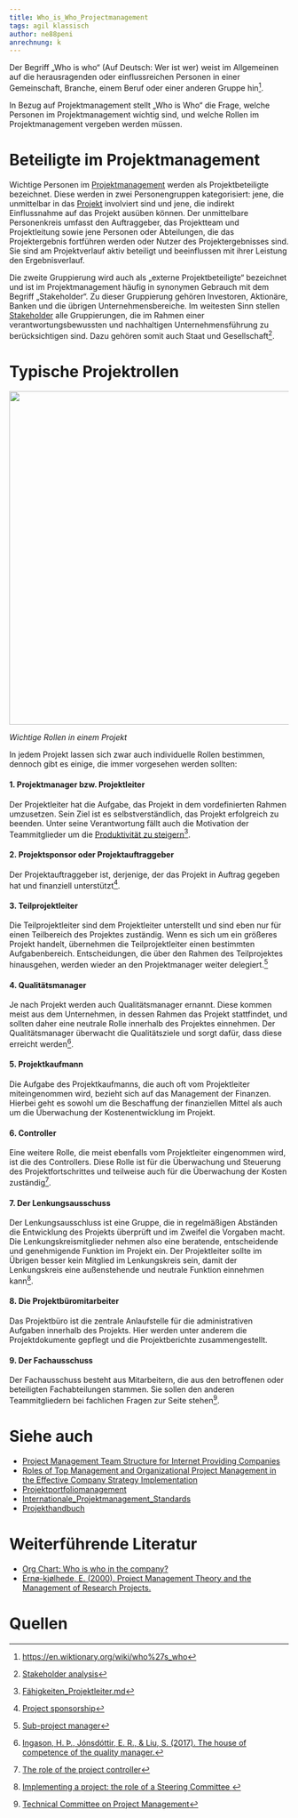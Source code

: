 ```yaml
---
title: Who_is_Who_Projectmanagement
tags: agil klassisch
author: ne88peni
anrechnung: k 
---
```


Der Begriff „Who is who“ (Auf Deutsch: Wer ist wer) weist im Allgemeinen auf die herausragenden oder einflussreichen Personen in einer Gemeinschaft, Branche, einem Beruf oder einer anderen Gruppe hin[^1].

In Bezug auf Projektmanagement stellt „Who is Who“ die Frage, welche Personen im Projektmanagement wichtig sind, und welche Rollen im Projektmanagement vergeben werden müssen.

# Beteiligte im Projektmanagement

Wichtige Personen im [Projektmanagement](Projektmanagement.md) werden als Projektbeteiligte bezeichnet. Diese werden in zwei Personengruppen kategorisiert: jene, die unmittelbar in das [Projekt](Projekt.md) involviert sind und jene, die indirekt Einflussnahme auf das Projekt ausüben können.
Der unmittelbare Personenkreis umfasst den Auftraggeber, das Projektteam und Projektleitung sowie jene Personen oder Abteilungen, die das Projektergebnis fortführen werden oder Nutzer des Projektergebnisses sind. Sie sind am Projektverlauf aktiv beteiligt und beeinflussen mit ihrer Leistung den Ergebnisverlauf.

Die zweite Gruppierung wird auch als „externe Projektbeteiligte“ bezeichnet und ist im Projektmanagement häufig in synonymen Gebrauch mit dem Begriff „Stakeholder“. Zu dieser Gruppierung gehören Investoren, Aktionäre, Banken und die übrigen Unternehmensbereiche. Im weitesten Sinn stellen [Stakeholder](https://de.wiktionary.org/wiki/Stakeholder) alle Gruppierungen, die im Rahmen einer verantwortungsbewussten und nachhaltigen Unternehmensführung zu berücksichtigen sind. Dazu gehören somit auch Staat und Gesellschaft[^2].



# Typische Projektrollen



<img src="https://user-images.githubusercontent.com/92825010/146095192-cede07d0-c0ed-4a86-95e6-d132e15c3747.PNG" width="600" height="600">

*Wichtige Rollen in einem Projekt*



In jedem Projekt lassen sich zwar auch individuelle Rollen bestimmen, dennoch gibt es einige, die immer vorgesehen werden sollten:

#### 1. Projektmanager bzw. Projektleiter

Der Projektleiter hat die Aufgabe, das Projekt in dem vordefinierten Rahmen umzusetzen. Sein Ziel ist es selbstverständlich, das Projekt erfolgreich zu beenden. Unter seine Verantwortung fällt auch die Motivation der Teammitglieder um die [Produktivität zu steigern](https://de.wiktionary.org/wiki/Produktivit%C3%A4tssteigerung)[^3].

#### 2. Projektsponsor oder Projektauftraggeber

Der Projektauftraggeber ist, derjenige, der das Projekt in Auftrag gegeben hat und finanziell unterstützt[^4].

#### 3. Teilprojektleiter

Die Teilprojektleiter sind dem Projektleiter unterstellt und sind eben nur für einen Teilbereich des Projektes zuständig. Wenn es sich um ein größeres Projekt handelt, übernehmen die Teilprojektleiter einen bestimmten Aufgabenbereich. Entscheidungen, die über den Rahmen des Teilprojektes hinausgehen, werden wieder an den Projektmanager weiter delegiert.[^5]

#### 4. Qualitätsmanager

Je nach Projekt werden auch Qualitätsmanager ernannt. Diese kommen meist aus dem Unternehmen, in dessen Rahmen das Projekt stattfindet, und sollten daher eine neutrale Rolle innerhalb des Projektes einnehmen. Der Qualitätsmanager überwacht die Qualitätsziele und sorgt dafür, dass diese erreicht werden[^6].

#### 5. Projektkaufmann

Die Aufgabe des Projektkaufmanns, die auch oft vom Projektleiter miteingenommen wird, bezieht sich auf das Management der Finanzen. Hierbei geht es sowohl um die Beschaffung der finanziellen Mittel als auch um die Überwachung der Kostenentwicklung im Projekt.

#### 6. Controller

Eine weitere Rolle, die meist ebenfalls vom Projektleiter eingenommen wird, ist die des Controllers. Diese Rolle ist für die Überwachung und Steuerung des Projektfortschrittes und teilweise auch für die Überwachung der Kosten zuständig[^7].

#### 7. Der Lenkungsausschuss

Der Lenkungsausschluss ist eine Gruppe, die in regelmäßigen Abständen die Entwicklung des Projekts überprüft und im Zweifel die Vorgaben macht. Die Lenkungskreismitglieder nehmen also eine beratende, entscheidende und genehmigende Funktion im Projekt ein.
Der Projektleiter sollte im Übrigen besser kein Mitglied im Lenkungskreis sein, damit der Lenkungskreis eine außenstehende und neutrale Funktion einnehmen kann[^8].

#### 8. Die Projektbüromitarbeiter

Das Projektbüro ist die zentrale Anlaufstelle für die administrativen Aufgaben innerhalb des Projekts. Hier werden unter anderem die Projektdokumente gepflegt und die Projektberichte zusammengestellt.

#### 9. Der Fachausschuss
Der Fachausschuss besteht aus Mitarbeitern, die aus den betroffenen oder beteiligten Fachabteilungen stammen. Sie sollen den anderen Teammitgliedern bei fachlichen Fragen zur Seite stehen[^9].



# Siehe auch

* [Project Management Team Structure for Internet Providing Companies](https://link.springer.com/chapter/10.1007/978-3-319-23126-6_47)
* [Roles of Top Management and Organizational Project Management in the Effective Company Strategy Implementation](https://www.sciencedirect.com/science/article/pii/S1877042816308540)
* [Projektportfoliomanagement](Projektportfoliomanagement.md)
* [Internationale_Projektmanagement_Standards](Internationale_Projektmanagement_Standards.md)
* [Projekthandbuch](Projekthandbuch.md)


# Weiterführende Literatur

*  [Org Chart: Who is who in the company?](https://www.youtube.com/watch?v=CouWieFqk7Q)
*  [Ernø-kjølhede, E. (2000). Project Management Theory and the Management of Research Projects.
](https://ideas.repec.org/p/hhb/cbslpf/2000_003.html)





# Quellen

[^1]: https://en.wiktionary.org/wiki/who%27s_who
[^2]: [Stakeholder analysis](https://www.pmi.org/learning/library/stakeholder-analysis-pivotal-practice-projects-8905)

[^3]: [Fähigkeiten_Projektleiter.md](https://github.com/ManagingProjectsSuccessfully/ManagingProjectsSuccessfully.github.io/blob/main/kb/Faehigkeiten_Projektleiter.md)
[^4]: [Project sponsorship](https://www.pmi.org/learning/library/importance-of-project-sponsorship-9946)
[^5]: [Sub-project manager](https://www.hermes.admin.ch/en/project-management/understanding/roles/sub-project-manager.html)
[^6]: [Ingason, H. Þ., Jónsdóttir, E. R., & Liu, S. (2017). The house of competence of the quality manager.](https://www.tandfonline.com/doi/full/10.1080/23311975.2017.1345050)
[^7]: [The role of the project controller](https://www.arabianbusiness.com/the-role-of-project-controller-10704.html)
[^8]: [Implementing a project: the role of a Steering Committee ](http://www.lawfoundation.net.au/ljf/site/templates/resources/$file/SteeringCommittee.pdf)
[^9]: [Technical Committee on Project Management](https://design.transportation.org/technical-committees/project-management/)


